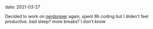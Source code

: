 date: 2021-03-27



Decided to work on [nerdsniper](https://nerdsniper.net/) again, spent 8h coding but I diden't feel productive. bad sleep? more breaks? I don't know



